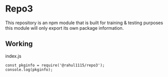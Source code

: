 # Repo3

This repository is an npm module that is built for training & testing purposes this module will only export its own package information.

## Working

index.js
```
const pkginfo = require('@rahul1115/repo3');
console.log(pkginfo);
```